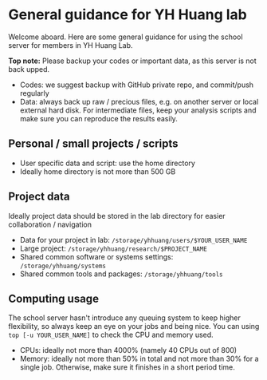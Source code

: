 # General guidance for YH Huang lab

Welcome aboard. Here are some general guidance for using the school server for members in YH Huang Lab.

**Top note:** Please backup your codes or important data, as this server is not 
back upped.
* Codes: we suggest backup with GitHub private repo, and commit/push regularly
* Data: always back up raw / precious files, e.g. on another server or local 
  external hard disk. For intermediate files, keep your analysis scripts and
  make sure you can reproduce the results easily.

## Personal / small projects / scripts
* User specific data and script: use the home directory
* Ideally home directory is not more than 500 GB

## Project data
Ideally project data should be stored in the lab directory for easier collaboration / navigation
* Data for your project in lab: `/storage/yhhuang/users/$YOUR_USER_NAME`
* Large project: `/storage/yhhuang/research/$PROJECT_NAME`
* Shared common software or systems settings: `/storage/yhhuang/systems`
* Shared common tools and packages: `/storage/yhhuang/tools`

## Computing usage
The school server hasn't introduce any queuing system to keep higher flexibility, so always keep an eye on your jobs and being nice. You can using `top [-u YOUR_USER_NAME]` to check the CPU and memory used. 
* CPUs: ideally not more than 4000% (namely 40 CPUs out of 800)
* Memory: ideally not more than 50% in total and not more than 30% for a single job. Otherwise, make sure it finishes in a short period time.
